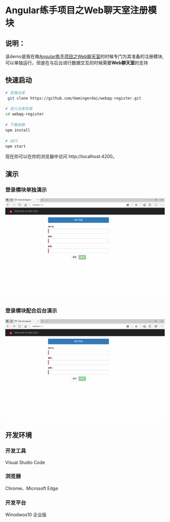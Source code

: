 # Angular练手项目之Web聊天室注册模块

## 说明：
该demo是我在做[Angular练手项目之Web聊天室](https://github.com/damingerdai/web-qq)的时候专门为其准备的注册模块,可以单独运行，但是在与后台进行数据交互的时候需要**Web聊天室**的支持

## 快速启动
```bash
# 克隆仓库
 git clone https://github.com/damingerdai/webqq-register.git
 
# 进入仓库目录
cd webqq-register

# 下载依赖
npm install

# 运行
npm start
```
现在你可以在你的浏览器中访问 http://localhost:4200。

## 演示
### 登录模块单独演示
![登录模块单独演示](https://raw.githubusercontent.com/damingerdai/webqq-register/master/screenshot/show.gif)
### 登录模块配合后台演示
![登录模块配合后台演示](https://raw.githubusercontent.com/damingerdai/webqq-register/master/screenshot/show2.gif)

## 开发环境
### 开发工具
Visual Studio Code
### 浏览器
Chrome、Microsoft Edge
### 开发平台
Winodwos10 企业版
